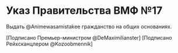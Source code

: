 # Указ Правительства ВМФ №17

Выдать @Animewasamistakee гражданство на общих основаниях.

[Подписано Премьер-министром @DeMaximilianster]
[Подписано Рейхсканцлером @Kozoobmennik]

